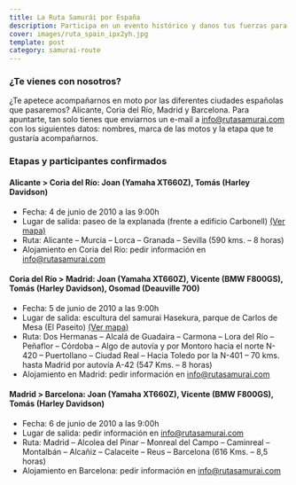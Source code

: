 ```yaml
---
title: La Ruta Samurái por España
description: Participa en un evento histórico y danos tus fuerzas para que lleguemos con éxito al país del sol naciente
cover: images/ruta_spain_ipx2yh.jpg
template: post
category: samurai-route
---
```


### ¿Te vienes con nosotros?

¿Te apetece acompañarnos en moto por las diferentes ciudades españolas que pasaremos? Alicante, Coria del Río, Madrid y Barcelona. Para apuntarte, tan solo tienes que enviarnos un e-mail a info@rutasamurai.com con los siguientes datos: nombres, marca de las motos y la etapa que te gustaría acompañarnos.

### Etapas y participantes confirmados

#### Alicante > Coria del Río: Joan (Yamaha XT660Z), Tomás (Harley Davidson)

* Fecha: 4 de junio de 2010 a las 9:00h
* Lugar de salida: paseo de la explanada (frente a edificio Carbonell) [(Ver mapa)](http://maps.google.es/maps/ms?ie=UTF8&hl=es&msa=0&ll=38.344471,-0.480539&spn=0.002735,0.005279&t=h&z=18&msid=109521630100610492151.000480f70690f95b54790&iwloc=000480f7079596573bb1a)
* Ruta: Alicante – Murcia – Lorca – Granada – Sevilla (590 kms. – 8 horas)
* Alojamiento en Coria del Río: pedir información en info@rutasamurai.com

#### Coria del Río > Madrid: Joan (Yamaha XT660Z), Vicente (BMW F800GS), Tomás (Harley Davidson), Osomad (Deauville 700)

* Fecha: 5 de junio de 2010 a las 9:00h
* Lugar de salida: escultura del samurai Hasekura, parque de Carlos de Mesa (El Paseito) [(Ver mapa)](http://maps.google.es/maps/ms?ie=UTF8&hl=es&msa=0&msid=109521630100610492151.000480f6e0aa753ecbcb9&ll=37.282308,-6.048601&spn=0.002881,0.005279&t=h&z=18)
* Ruta: Dos Hermanas – Alcalá de Guadaira – Carmona – Lora del Río – Peñaflor – Córdoba – Algo de autovía y por Montoro hacia el norte N-420 – Puertollano – Ciudad Real – Hacia Toledo por la N-401 – 70 kms. hasta Madrid por autovía A-42 (547 Kms. – 8 horas)
* Alojamiento en Madrid: pedir información en info@rutasamurai.com

#### Madrid > Barcelona: Joan (Yamaha XT660Z), Vicente (BMW F800GS), Tomás (Harley Davidson)

* Fecha: 6 de junio de 2010 a las 9:00h
* Lugar de salida: pedir información en info@rutasamurai.com
* Ruta: Madrid – Alcolea del Pinar – Monreal del Campo – Caminreal – Montalbán – Alcañiz – Calaceite – Reus – Barcelona (616 Kms. – 8,5 horas)
* Alojamiento en Barcelona: pedir información en info@rutasamurai.com
